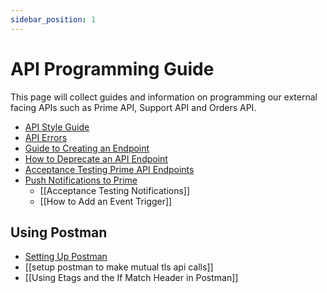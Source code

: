 ```yaml
---
sidebar_position: 1
---
```


# API Programming Guide

This page will collect guides and information on programming our external facing APIs such as Prime API, Support API and Orders API.

- [API Style Guide](api-style-guide)
- [API Errors](api-errors)
- [Guide to Creating an Endpoint](guide-to-creating-an-endpoint)
- [How to Deprecate an API Endpoint](how-to-deprecate-endpoints)
- [Acceptance Testing Prime API Endpoints](../testing/acceptance-testing-prime-api-endpoints)
- [Push Notifications to Prime](../docs/push-notifications-to-prime)
  - [[Acceptance Testing Notifications]]
  - [[How to Add an Event Trigger]]

## Using Postman

- [Setting Up Postman](../../tools/postman/setting-up-postman)
- [[setup postman to make mutual tls api calls]]
- [[Using Etags and the If Match Header in Postman]]
